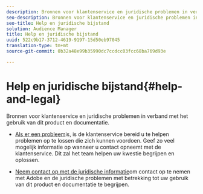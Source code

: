 ```yaml
---
description: Bronnen voor klantenservice en juridische problemen in verband met het gebruik van dit product en documentatie.
seo-description: Bronnen voor klantenservice en juridische problemen in verband met het gebruik van dit product en documentatie.
seo-title: Help en juridische bijstand
solution: Audience Manager
title: Help en juridische bijstand
uuid: 522c9b17-3712-4619-9197-15d50eb97045
translation-type: tm+mt
source-git-commit: 0b32a48e99b35990dc7ccdcc03fcc68ba769d93e

---
```



# Help en juridische bijstand{#help-and-legal}

Bronnen voor klantenservice en juridische problemen in verband met het gebruik van dit product en documentatie.

* [Als er een probleem](/help/using/help-legal/help-problem.md)is, is de klantenservice bereid u te helpen problemen op te lossen die zich kunnen voordoen. Geef zo veel mogelijk informatie op wanneer u contact opneemt met de klantenservice. Dit zal het team helpen uw kwestie begrijpen en oplossen.


* [Neem contact op met de juridische informatie](/help/using/help-legal/help-legal-contact.md)om contact op te nemen met Adobe en de juridische problemen met betrekking tot uw gebruik van dit product en documentatie te begrijpen.
